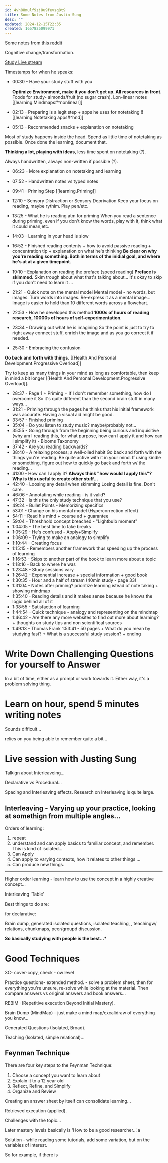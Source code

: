 ```yaml
---
id: 4vh88mulf9zj8u9fevsg8t9
title: Some Notes from Justin Sung
desc: ""
updated: 2024-12-15T22:35
created: 1657825099971
---
```

Some notes from [this reddit](https://www.reddit.com/r/GetStudying/comments/qggnu5/icanstudy_by_dr_justin_sung/)

Cognitive change/transformation.

[Study Live stream](https://www.youtube.com/watch?v=5JJnBuTQahs&ab_channel=JustinSung)

Timestamps for when he speaks:

- 00:30 - Have your study stuff with you

  **Optimize Environment, make it you don't get up. All resources in front.**
  Foods for study- almonds/fruit (no sugar crash).
  Lon-linear notes [[learning.Mindmaps#^nonlinear]]
- 02:13 - Preparing is a legit step + apps he uses for notetaking
  !![[learning.Notetaking apps#^hnd]]
- 05:13 - Recommended snacks + explanation on notetaking

Most of study happens inside the head.
Spend as little time of notetaking as possible.
Once done the learning, document that.

**Thinking a lot, playing with ideas**, less time spent on notetaking (?).

Always handwritten, always non-written if possible (?).

- 06:23 - More explanation on notetaking and learning

- 07:52 - Handwritten notes vs typed notes

- 09:41 - Priming Step
  [[learning.Priming]]

- 12:10 - Sensory Distraction or Sensory Deprivation 
  Keep your focus on reading, maybe rythim. Play pen/etc. 

- 13:25 - What he is reading atm for priming
  When you read a sentence during priming, even if you don't know the words, play with it, think what it could mean,etc.

- 14:03 - Learning in your head is slow

- 16:52 - Finished reading contents + how to avoid passive reading + concentration tip + explanation on what he's thinking
  **Be clear on why you're reading something. Both in terms of the inidial goal, and where he's at at a given timepoint**.

- 19:10 - Explanation on reading the preface (speed reading)
  **Preface is skimmed.** Skim trough about what that's talking about... It's okay to skip if you don't need to learn it ...

- 21:21 - Quick note on the mental model
  Mental model - no words, but images. Turn words into images. Re-express it as a mental image... Image is easier to hold than 10 different words across a flowchart.

- 22:53 - How he developed this method
  **1000s of hours of reading research, 10000s of hours of self-experimentation**.

- 23:34 - Drawing out what he is imagining
  So the point is just to try to right away connect stuff, enrich the image and as you go correct it if needed.

- 25:30 - Embracing the confusion

**Go back and forth with things.**
[[Health And Personal Development.Progressive Overload]]

Try to keep as many things in your mind as long as comfortable, then keep in mind a bit longer [[Health And Personal Development.Progressive Overload]].

- 28:37 - Page 1 + Priming + If I don't remember something, how do I overcome it
  So it's quite different than the second brain stuff in many ways...
- 31:21 - Priming through the pages
  he thinks that his initial framework was accurate. Having a visual aid might be good.
- 33:57 - Finished priming
- 35:04 - Do you listen to study music?
  maybe/probably not...
- 35:55 - Going through from the beginning being curious and inquisitive (why am I reading this, for what purpose, how can I apply it and how can I simplify it) - Blooms Taxonomy
- 37:42 - Are you reading backwards?
- 38:40 - A relaxing process; a well-oiled habit
  Go back and forth with the things you're reading. Be quite active with it in your mind. If using kindle or something,
  figure out how to quickly go back and forth w/ the reading...
- 41:00 - How can I apply it?
  **Always think "how would I apply this"?  Why is this useful to create other stuff...**
- 42:40 - Loosing any detail when skimming
  Losing detail is fine. Don't care.
- 46:06 - Annotating while reading - is it valid?
- 47:32 - Is this the only study technique that you use?
- 49:24 - Bullet Points - Memorizing specifics
- 53:01 - Change on his mental model (Hypercorrection effect)
- 54:11 - Read his mind + course ad + guarantee
- 59:04 - Threshhold concept breached - "Lightbulb moment"
- 1:04:05 - The best time to take breaks
- 1:05:29 - He's confused - Apply+Simplify
- 1:06:09 - Trying to make an analogy to simplify
- 1:10:44 - Creating focus
- 1:15:15 - Remembers another framework thus speeding up the process of learning
- 1:16:53 - Skips to another part of the book to learn more about a topic
- 1:18:16 - Back to where he was
- 1:23:48 - Study sessions vary
- 1:26:42 - Exponential increase + special information + good book
- 1:30:35 - Hour and a half of stream (40min study - page 33)
- 1:31:04 - Notes after priming? prioritize learning istead of note taking + showing mindmap
- 1:35:40 - Reading details and it makes sense because he knows the logic behind all of it
- 1:38:55 - Satisfaction of learning
- 1:44:54 - Quick technique - analogy and representing on the mindmap
- 1:46:42 - Are there any more websites to find out more about learning? + thoughts on study tips and non scientifical sources
- 1:49:13 - Thomas Frank
  1:53:41 - 50 pages + What do you mean by studying fast? + What is a successful study session? + ending

# Write Down Challenging Questions for yourself to Answer

In a bit of time, either as a prompt or work towards it. Either way, it's a problem solving thing.

# Learn on hour, spend 5 minutes writing notes

Sounds difficult...

relies on you being able to remember quite a bit...

# Live session with Justing Sung

Talkign about Interleaveing...

Declarative vs Procedural...

Spacing and Interleaving effects.
Research on Interleaving is quite large.

## Interleaving - Varying up your practice, looking at somethign from multiple angles...

Orders of learning:

1. repeat
2. understand and can apply basics to familiar concept, and remember.
   This is kind of isolated...
3. Can Apply
4. Can apply to varying contexts, how it relates to other things
   ...
5. Can produce new things.

* * *

Higher order learning - learn how to use the concept in a highly creative concept...

Interleaving 'Table'

Best things to do are: 

for declarative:

Brain dump, generated isolated questions, isolated teaching, , teachingw/ relations, chunkmaps, peer/groupd discussion.

**So basically studying with people is the best...\***

# Good Techniques

3C- cover-copy, check - ow level

Practice questions- extended method. - solve a problem sheet, then for everything you're unsure, re-solve while looking at the material. Then compare answers vs original answers and book answers...

REBIM -(Repetitive execution Beyond Initial Mastery).

Brain Dump (MindMap) - just make a mind map/excalidraw of everything you know...

Generated Questions (Isolated, Broad).

Teaching (Isolated, simple relational)...

## Feynman Technique

There are four key steps to the Feynman Technique:

1. Choose a concept you want to learn about
2. Explain it to a 12 year old
3. Reflect, Refine, and Simplify
4. Organize and Review

Creating an answer sheet by itself can consolidate learning...

Retrieved execution (applied).

Challenges with the topic...

Later mastery levels basically is 'How to be a good researcher...'a

Solution - 
while reading some tutorials, add some variation, but on the variables of interest.

So for example, if there is 

